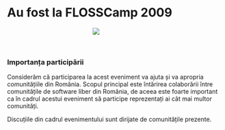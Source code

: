 Au fost la FLOSSCamp 2009
===============================================

<style type="text/css" media="all">@import "/css/annotation.css";</style><script type="text/javascript" src="/js/jquery-1.3.2.min.js"></script><script type="text/javascript" src="/js/jquery-ui-1.7.1.js"></script><script type="text/javascript" src="/js/jquery.annotate.js"></script><script type="text/javascript">$(window).load(function() { $("#flosscamp_anotat").annotateImage({ getUrl: "/api/get.php", saveUrl: "/api/save.php", deleteUrl: "/api/delete.php", useAjax: true }); });</script>

<img src="/2009/poze/Participanti la FLOSSCamp 2009.jpg" id="flosscamp_anotat" alt=" " style="margin-left: 200px;" />

&nbsp;

### Importanța participării ###

Considerăm că participarea la acest eveniment va ajuta și va apropria comunitățiile din România.
Scopul principal este întărirea colaborării între comunitățile de software liber din România,
de aceea este foarte important ca în cadrul acestui eveniment să participe reprezentați ai cât mai multor comunități.

Discuțiile din cadrul evenimentului sunt dirijate de comunitățile prezente.
